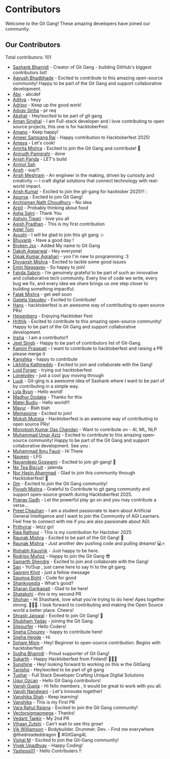 # Contributors

Welcome to the Git Gang! These amazing developers have joined our community.

## Our Contributors

Total contributors: 101

- [Sashank Bhamidi](https://github.com/SashankBhamidi) - Creator of Git Gang - building GitHub's biggest contributors list!
- [Aayush Bhadbhade](https://github.com/AayushJB03) - Excited to contribute to this amazing open-source community! Happy to be part of the Git Gang and support collaborative development.
- [Abc](https://github.com/akshith2855) - abcdef
- [Aditya](https://github.com/aditya-yadav1176) - heyy
- [Adripo](https://github.com/adripo) - Keep up the good work!
- [Advay Sinha](https://github.com/advay-sinha) - pr req
- [Akshat](https://github.com/AkshatKumar10) - Hey!excited to be part of git gang
- [Aman Singhal](https://github.com/trock3338) - I am Full-stack developer and i love contributing to open source projects, this one is for hacktoberFest.
- [Amano](https://github.com/fzlfade) - Keep happy!
- [Ameer Sampang Rai](https://github.com/raijin-asr) - Happy contribution to Hacktoberfest 2025!
- [Ameya](https://github.com/Raptor0G) - Let's cook!
- [Amrita Mishra](https://github.com/amritamishra01) - Excited to join the Git Gang and contribute! 🌸
- [Anirudh Panigrahi](https://github.com/Anirudh-020505) - done
- [Anish Panda](https://github.com/Anish005) - LET's build
- [Anmol Sah](https://github.com/anmolsah)
- [Ansh](https://github.com/ansh3108) - sup?!
- [Ansh Meshram](https://github.com/AnshMeshram) - An engineer in the making, driven by curiosity and creativity — I craft digital solutions that connect technology with real-world impact.
- [Ansh Kumar](https://github.com/Akrodriguez) - Excited to join the git-gang for hacktober 2025!!! :
- [Apurva](https://github.com/apurvavats) - Excited to join Git Gang!
- [Archisman Nath Choudhury](https://github.com/Archisman-NC) - No idea
- [Arpit](https://github.com/M1CTIAN) - Probably thinking about food
- [Asha Saini](https://github.com/AshaSaini-033) - Thank You
- [Ashvin Tiwari](https://github.com/ashvin2005) - love you all
- [Asish Pradhan](https://github.com/asishpradhan01) - This is my first contribution
- [Astel Tom](https://github.com/astel-code)
- [Ayushi](https://github.com/Ayushi20052006) - I will be glad to join this git gang ☺️
- [Bhuvanb](https://github.com/BhuvanB404) - Have a good day !
- [Broken Jsx](https://github.com/SuvanshTembe) - Added My name to Git Gang
- [Daksh Aggarwal](https://github.com/Daksh-Aggarwal) - Hey everyone!
- [Dipak Kumar Agrahari](https://github.com/sea-deep) - yoo I'm new to programming :3
- [Divyansh Mishra](https://github.com/mishraa-G) - Excited to tackle some good issues
- [Emin Naggayev](https://github.com/Emin-062) - So happy to join!
- [Fairda Sabrin](https://github.com/FaridaSabrin) - I’m genuinely grateful to be part of such an innovative and collaborative tech community. Every line of code we write, every bug we fix, and every idea we share brings us one step closer to building something impactful.
- [Falak Mishra](https://github.com/Falak7531) - get well soon
- [Gajjela Vasudev](https://github.com/GajjelaVasudev) - Excited to Contribute!
- [Hans](https://github.com/hans-r7) - hacktoberfest is an awesome way of contributing to open source PRs!
- [Heisenberg](https://github.com/Srinu346) - Enjoying Hacktober Fest
- [Hrithik](https://github.com/hrithiksawhney) - Excited to contribute to this amazing open-source community! Happy to be part of the Git Gang and support collaborative development.
- [Insha](https://github.com/Insha-7) - I am a contributor!!
- [Jeet Singh](https://github.com/jeetsingh008) - Happy to be part of contributors list of Git-Gang.
- [Kamini Prajapati](https://github.com/Kamini8707) - I want to contribute to hacktoberfest and raising a PR please merge it
- [Kanishka](https://github.com/kanishka1804) - happy to contribute
- [Likhitha Kathireddy](https://github.com/Likhithakathireddy) - Excited to join and collaborate with the Gang!
- [Loid Forger](https://github.com/cheese-cakee) - trying out hacktoberfest
- [Lonelydev](https://github.com/some-boi) - just a cool guy moving through
- [Luuk](https://github.com/Devluuk123) - Git-ging is a awesome idea of Sashank where I want to be part of by contributing in a simple way.
- [Lyla Byun](https://github.com/LylaB) - Hello world!
- [Madhur Dodake](https://github.com/Madhur-Dodake) - Thanks for this
- [Matei Budiu](https://github.com/aehmttw) - Hello world!!!
- [Mayur](https://github.com/MayurK-cmd) - Blah blah
- [Memassine](https://github.com/ME-Massine) - Excited to join!
- [Moksh Mutreja](https://github.com/Moksh-Mutreja) - Hacktoberfest is an awesome way of contributing to open source PRs!
- [Monotosh Kumar Das Chandan](https://github.com/monochandan) - Want to contribute on -  AI, ML, NLP
- [Muhammad Umar Aziz](https://github.com/umar1110) - Excited to contribute to this amazing open-source community! Happy to be part of the Git Gang and support collaborative development. See you :
- [Muhammad Ibnu Fauzi](https://github.com/ifauzeee) - Hi There
- [Naveen](https://github.com/naveenkumar29052006) - LFG
- [Nayandeep Goswami](https://github.com/NayandG07) - Excited to join git-gang! 🚀
- [No Tea Biscuit](https://github.com/Aadrxh) - jalenda
- [Nur Hasin Ahammad](https://github.com/nur-hasin) - Glad to join this community through Hacktoberfest! 🚀
- [Om](https://github.com/Om7035) - Excited to join the Git Gang community!
- [Piyush Mishra](https://github.com/PiyushMishra009) - Grateful to Contribute to git gang community and support open-source growth during Hacktoberfest 2025.
- [Pranay Gadh](https://github.com/Pranay22077) - Let the powerful play go on and you may contribute a verse...
- [Preet Chauhan](https://github.com/PREETCHAUHAN2005) - I am a student passionate to learn about Artificial General Intelligence and I want to join the Community of AGI Learners. Feel free to connect with me if you are also passionate about AGI.
- [Prithviraj](https://github.com/bundela05) - letzz go!
- [Raja Rathour](https://github.com/Raja-89) - This is my contribution for Hactober 2025
- [Raunak Mishra](https://github.com/raunak-mishraa) - Excited to be part of the Git Gang! 🚀
- [Raunak Mishra](https://github.com/raunak-devs) - Just another dev pushing code and pulling dreams! 💻🔥
- [Rishabh Kaushik](https://github.com/Rishu222006) - Just happy to be here.
- [Rodrigo Muñoz](https://github.com/D3PA) - Happy to join the Git Gang 😎
- [Samarth Shendre](https://github.com/i-m-samarth-cs) - Excited to join and collaborate with the Gang!
- [San](https://github.com/Cyberpunk-San) - Yo!Sup , just came here to say hi to the git gang.
- [Saprem Khot](https://github.com/KhotSaprem) - just a fellow message
- [Saumya Bisht](https://github.com/SaumyaBish-t) - Code for good
- [Shankypedia](https://github.com/shankypedia) - What's good?
- [Sharan Garikapati](https://github.com/sairamsharan) - Glad to be here!
- [Shatakshi](https://github.com/shatakshi220805) - this is my second PR
- [Shohan](https://github.com/Shohan20lac) - Hi Shashank, love what you're trying to do here! Apes together strong. 🦍🦍🦍. I look forward to contributing and making the Open Source world a better place. Cheers!
- [Shrasti Jaiswal](https://github.com/SrishJ23) - Excited to join Git Gang! 🚀
- [Shubham Yadav](https://github.com/shubhamyadav2809) - joining the Git Gang.
- [Sitesurfer](https://github.com/Sakshi7654) - Hello Coders!
- [Sneha Chourey](https://github.com/sneha-chourey) - happy to contribute here!
- [Sneha Hegde](https://github.com/Sneha0562) - Hi
- [Soham More](https://github.com/SohamProg) - Hey! Beginner to open-source contribution. Begins with hacktoberfest!
- [Sudha Bhamidi](https://github.com/SudhaBhamidi) - Proud supporter of Git Gang!
- [Sukarth](https://github.com/Sukarth) - Happy Hacktoberfest from Finland! 🎃🇫🇮
- [Sunshine](https://github.com/R-2400100058) - Hey! looking forward to working on this w the GitGang
- [Tanishq](https://github.com/TanishqDNEC) - Hey!excited to be part of git gang
- [Tushar](https://github.com/tusharshah21) - Full Stack Developer Crafting Unique Digital Solutions
- [Ugur Ozcan](https://github.com/uozcan12) - Hello Git Gang contributors!
- [Vansh Gupta](https://github.com/vanshgupta11) - Hi fello members , it would be great to work with you all.
- [Vansh Nandwani](https://github.com/vansh2408) - Let's innovate together!
- [Vanshika Shah](https://github.com/Vanshika9S) - Keep learning!
- [Vanshika](https://github.com/vanshikap21) - This is my First PR
- [Vara Rahul Rajana](https://github.com/rajanarahul93) - Excited to join the Git Gang community!
- [Vectorsigmaomega](https://github.com/VectorSigmaOmega) - Thanks!
- [Vedant Tapkir](https://github.com/Octaflick) - My 2nd PR
- [Vihaan Zutshi](https://github.com/vihaanified) - Can't wait to see this grow!
- [Vik Williamson](https://github.com/vikwilliamson) - Bodybuilder. Drummer. Dev. - Find me everywhere @thedreadeddragon 🐉 #GitGang4L
- [Vishal M](https://github.com/vishalm342) - Excited to join the Git-Gang community!
- [Vivek Upadhyay](https://github.com/vivek33up) - Happy Coding!
- [Yashpss01](https://github.com/yashpss01) - Hello Contributers !!




